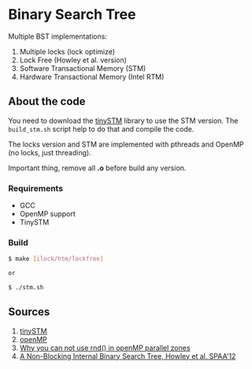 # Binary Search Tree

Multiple BST implementations:

1. Multiple locks (lock optimize)
2. Lock Free (Howley et al. version)
3. Software Transactional Memory (STM)
4. Hardware Transactional Memory (Intel RTM)

## About the code

You need to download the [tinySTM](https://github.com/patrickmarlier/tinystm) 
library to use the STM version. The `build_stm.sh` script help to do that and 
compile the code.

The locks version and STM are implemented with pthreads and OpenMP (no locks, 
just threading).

Important thing, remove all __.o__  before build any version.

### Requirements

* GCC
* OpenMP support
* TinySTM

### Build

```Bash
$ make [ilock/htm/lockfree]

or

$ ./stm.sh
```

## Sources

1. [tinySTM](https://github.com/patrickmarlier/tinystm)
2. [openMP](https://www.openmp.org/)
3. [Why you can not use rnd() in openMP parallel zones](https://stackoverflow.com/questions/4287531/how-to-generate-random-numbers-in-parallel)
4. [A Non-Blocking Internal Binary Search Tree, Howley et al. SPAA'12](https://dl.acm.org/doi/pdf/10.1145/2312005.2312036)
